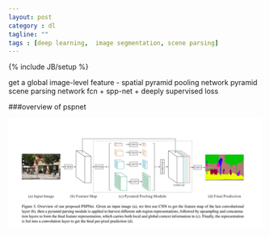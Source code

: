 ```yaml
---
layout: post
category : dl
tagline: ""
tags : [deep learning,  image segmentation, scene parsing]
---
```

{% include JB/setup %}

get a global image-level feature - spatial pyramid pooling network
pyramid scene parsing network      fcn + spp-net + deeply supervised loss


###overview of pspnet      


<img src="/assets/pics/overview.jpg" alt="overview"/>

